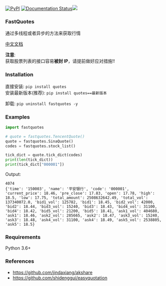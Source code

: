 [![PyPI](https://img.shields.io/pypi/v/fastquotes.svg)](https://pypi.org/project/fastquotes/)  [![Documentation Status](https://readthedocs.org/projects/fastquotes/badge/?version=latest)](https://fastquotes.readthedocs.io/zh/latest/?badge=latest)<img src="https://github.com/Yangzhenzhao/fastquotes/workflows/CI/badge.svg" />

### FastQuotes

通过多线程或者异步的方法来获取行情

<a href="https://fastquotes.readthedocs.io/zh/latest/" target="_blank">中文文档</a>

**注意**:   
获取股票列表的接口容易**被封 IP**，请提前做好应对措施!!

### Installation

直接安装: `pip install quotes`       
安装最新版本(推荐): `pip install quotes==最新版本`

卸载: `pip uninstall fastquotes -y`

### Examples

```py
import fastquotes

# quote = fastquotes.TencentQuote()
quote = fastquotes.SinaQuote()
codes = fastquotes.stock_list()

tick_dict = quote.tick_dict(codes)
print(len(tick_dict))
print(tick_dict["000001"])
```

Output:

```
4074
{'time': '150003', 'name': '平安银行', 'code': '000001', 'current_price': 18.46, 'pre_close': 17.83, 'open': 17.78, 'high': 18.5, 'low': 17.75, 'total_amount': 2508632642.49, 'total_vol': 137340072.0, 'bid1_vol': 125782, 'bid1': 18.45, 'bid2_vol': 42000, 'bid2': 18.44, 'bid3_vol': 15240, 'bid3': 18.43, 'bid4_vol': 31100, 'bid4': 18.42, 'bid5_vol': 21200, 'bid5': 18.41, 'ask1_vol': 404680, 'ask1': 18.46, 'ask2_vol': 285665, 'ask2': 18.47, 'ask3_vol': 15240, 'ask3': 18.48, 'ask4_vol': 31100, 'ask4': 18.49, 'ask5_vol': 2538805, 'ask5': 18.5}
```

### Requirements

Python 3.6+

### References

- <a href="https://github.com/jindaxiang/akshare" target="_blank">https://github.com/jindaxiang/akshare</a>   
- <a href="https://github.com/shidenggui/easyquotation" target="_blank">https://github.com/shidenggui/easyquotation</a>   
